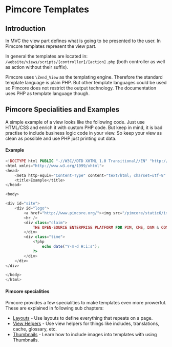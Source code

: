 # Pimcore Templates

## Introduction

In MVC the view part defines what is going to be presented to the user. 
In Pimcore templates represent the view part. 

In general the templates are located in: `/website/views/scripts/[controller]/[action].php` 
(both controller as well as action without their suffix).  

Pimcore uses `\Zend_View` as the templating engine. 
Therefore the standard template language is plain PHP. 
But other template languages could be used so Pimcore does not restrict the output technology. 
The documentation uses PHP as template language though. 

## Pimcore Specialities and Examples

A simple example of a view looks like the following code. Just use HTML/CSS and enrich it with custom PHP code. 
But keep in mind, it is bad practise to include business logic code in your view. So keep your view as clean as 
possible and use PHP just printing out data. 

#### Example

```php 
<!DOCTYPE html PUBLIC "-//W3C//DTD XHTML 1.0 Transitional//EN" "http://www.w3.org/TR/xhtml1/DTD/xhtml1-transitional.dtd">
<html xmlns="http://www.w3.org/1999/xhtml">
<head>
    <meta http-equiv="Content-Type" content="text/html; charset=utf-8" />
    <title>Example</title>
</head>

<body>

<div id="site">
    <div id="logo">
        <a href="http://www.pimcore.org/"><img src="/pimcore/static6/img/logo-gray.svg" style="width: 200px;" /></a>
        <hr />
        <div class="claim">
            THE OPEN-SOURCE ENTERPRISE PLATFORM FOR PIM, CMS, DAM & COMMERCE
        </div>
        <div class="time">
            <?php 
                echo date("Y-m-d H:i:s");
            ?>
        </div>
    </div>
</div>

</body>
</html>

```

#### Pimcore specialities
Pimcore provides a few specialities to make templates even more prowerful. These are explained in following sub chapters:
* [Layouts](./00_Layouts.md) - Use layouts to define everything that repeats on a page. 
* [View Helpers](./02_View_Helpers.md) - Use view helpers for things like includes, translations, cache, glossary, etc.
* [Thumbnails](./04_Thumbnails.md) - Learn how to include images into templates with using Thumbnails. 

